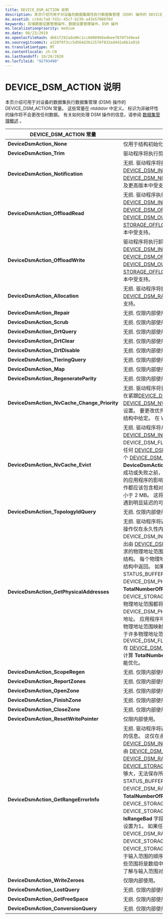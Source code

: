 ```yaml
---
title: DEVICE_DSM_ACTION 说明
description: 本页介绍可用于对设备的数据集属性执行数据集管理 (DSM) 操作的 DEVICE_DSM_ACTION 常量。
ms.assetid: cc64c7ad-7d1c-45c7-b236-a43e57086f8d
keywords: 存储数据设置管理操作，数据设置管理操作，DSM 操作
ms.localizationpriority: medium
ms.date: 08/23/2019
ms.openlocfilehash: db61f292ada96c1cc0d00968a4beef870f349ea4
ms.sourcegitcommit: a32079f3cc5d564d3b12576f832ed442a6b1a918
ms.translationtype: MT
ms.contentlocale: zh-CN
ms.lasthandoff: 10/28/2020
ms.locfileid: "92793490"
---
```

# <a name="device_dsm_action-descriptions"></a>DEVICE_DSM_ACTION 说明

本页介绍可用于对设备的数据集执行数据集管理 (DSM) 操作的 DEVICE_DSM_ACTION 常量。 这些常量在 *ntddstor* 中定义。 标识为非破坏性的操作将不会更改任何数据。 有关如何处理 DSM 操作的信息，请参阅 [数据集管理概述](data-set-management-overview.md) 。

| DEVICE_DSM_ACTION 常量 | 说明 |
| -------------------------- | ----------- |
| **DeviceDsmAction_None** | 仅用于结构初始化目的。 |
| **DeviceDsmAction_Trim** | 驱动程序将执行剪裁操作。 |
| **DeviceDsmAction_Notification** | 无损. 驱动程序将执行通知操作。 对于此操作，紧跟在 [DEVICE_DSM_INPUT](/windows-hardware/drivers/ddi/ntddstor/ns-ntddstor-_device_manage_data_set_attributes) 结构后面的参数块的格式为 [DEVICE_DSM_NOTIFICATION_PARAMETERS](/windows-hardware/drivers/ddi/ntddstor/ns-ntddstor-_device_dsm_notification_parameters) 结构。 在 Windows 7 及更高版本中受支持。 |
| **DeviceDsmAction_OffloadRead** | 无损. 驱动程序执行卸载读取操作。 对于此操作，紧跟在 [DEVICE_DSM_INPUT](/windows-hardware/drivers/ddi/ntddstor/ns-ntddstor-_device_manage_data_set_attributes) 结构后面的参数块的格式为 [DEVICE_DSM_OFFLOAD_READ_PARAMETERS](/windows-hardware/drivers/ddi/ntddstor/ns-ntddstor-_device_dsm_offload_read_parameters) 结构。 输出由 [DEVICE_DSM_OUTPUT](/windows-hardware/drivers/ddi/ntddstor/ns-ntddstor-_device_manage_data_set_attributes_output) 结构组成，后跟 [STORAGE_OFFLOAD_READ_OUTPUT](/windows-hardware/drivers/ddi/ntddstor/ns-ntddstor-_storage_offload_read_output) 结构。 在 Windows 8 及更高版本中受支持。 |
| **DeviceDsmAction_OffloadWrite** | 驱动程序将执行卸载写入操作。 对于此操作，紧跟在 [DEVICE_DSM_INPUT](/windows-hardware/drivers/ddi/ntddstor/ns-ntddstor-_device_manage_data_set_attributes) 结构后面的参数块的格式为 [DEVICE_DSM_OFFLOAD_WRITE_PARAMETERS](/windows-hardware/drivers/ddi/ntddstor/ns-ntddstor-_device_dsm_offload_write_parameters) 结构。 输出由 [DEVICE_DSM_OUTPUT](/windows-hardware/drivers/ddi/ntddstor/ns-ntddstor-_device_manage_data_set_attributes_output) 结构组成，后跟 [STORAGE_OFFLOAD_WRITE_OUTPUT](/windows-hardware/drivers/ddi/ntddstor/ns-ntddstor-_storage_offload_write_output) 结构。 在 Windows 8 及更高版本中受支持。 |
| **DeviceDsmAction_Allocation** | 无损. 驱动程序将执行逻辑块预配操作。 逻辑块范围是在单个 [DEVICE_DSM_RANGE](/windows-hardware/drivers/ddi/ntddstor/ns-ntddstor-_device_data_set_range) 结构中指定的。 在 Windows 8 及更高版本中受支持。 |
| **DeviceDsmAction_Repair** | 无损. 仅限内部使用。 |
| **DeviceDsmAction_Scrub** | 无损. 仅限内部使用。 |
| **DeviceDsmAction_DrtQuery** | 无损. 仅限内部使用。 |
| **DeviceDsmAction_DrtClear** | 无损. 仅限内部使用。 |
| **DeviceDsmAction_DrtDisable** | 无损. 仅限内部使用。 |
| **DeviceDsmAction_TieringQuery** | 无损. 仅限内部使用。 |
| **DeviceDsmAction_Map** | 无损. 仅限内部使用。 |
| **DeviceDsmAction_RegenerateParity** | 无损. 仅限内部使用。 |
| **DeviceDsmAction_NvCache_Change_Priority** | 无损. 驱动程序将更改指定范围的逻辑块的缓存优先级。 新的目标优先级在紧跟[DEVICE_DSM_INPUT](/windows-hardware/drivers/ddi/ntddstor/ns-ntddstor-_device_manage_data_set_attributes)结构的参数块中的[DEVICE_DSM_NVCACHE_CHANGE_PRIORITY_PARAMETERS](/windows-hardware/drivers/ddi/ntddstor/ns-ntddstor-_device_dsm_nvcache_change_priority_parameters)结构中设置。 要更改优先级的逻辑块范围在一个或多个 [DEVICE_DSM_RANGE](/windows-hardware/drivers/ddi/ntddstor/ns-ntddstor-_device_data_set_range) 结构中给定。 在 Windows 8.1 及更高版本中受支持。 |
| **DeviceDsmAction_NvCache_Evict** | 无损. 驱动程序将从缓存介质中逐出数据。 若要逐出所有数据，请在 [DEVICE_DSM_INPUT](/windows-hardware/drivers/ddi/ntddstor/ns-ntddstor-_device_manage_data_set_attributes)的 **Flags** 成员中设置 DEVICE_DSM_FLAG_ENTIRE_DATA_SET_RANGE 标志，并且不要包含任何 [DEVICE_DSM_RANGE](/windows-hardware/drivers/ddi/ntddstor/ns-ntddstor-_device_data_set_range)结构。 要逐出的特定逻辑块范围在一个或多个 [DEVICE_DSM_RANGE](/windows-hardware/drivers/ddi/ntddstor/ns-ntddstor-_device_data_set_range) 结构中提供。 **DeviceDsmAction_NvCache_Evict** 操作以同步方式执行。 在逐出操作成功或失败之前，不会对其他任何操作提供服务。 为了限制其对使用设备的应用程序的影响，发出的每个 **DeviceDsmAction_NvCache_Evict** 操作都应该包含相对较小的数据区域。 它们不应超过 10 MB，理想情况下小于 2 MB。 这将最大限度地减少用户级应用程序在访问设备上的数据时遇到明显延迟的可能性。 在 Windows 8.1 及更高版本中受支持。 |
| **DeviceDsmAction_TopologyIdQuery** | 无损. 仅限内部使用。 |
| **DeviceDsmAction_GetPhysicalAddresses** | 无损. 驱动程序将返回与一个或多个逻辑块范围对应的物理地址范围。 此操作仅在永久性内存磁盘上受支持。 逻辑块范围指定为紧随 DEVICE_DSM_INPUT 结构的一系列 [DEVICE_DSM_RANGE](/windows-hardware/drivers/ddi/ntddstor/ns-ntddstor-_device_data_set_range) 结构。 输出由 [DEVICE_DSM_OUTPUT](/windows-hardware/drivers/ddi/ntddstor/ns-ntddstor-_device_manage_data_set_attributes_output) 结构组成，后跟填充，然后是输出块中请求的物理地址范围的 [DEVICE_DSM_PHYSICAL_ADDRESSES_OUTPUT](/windows-hardware/drivers/ddi/ntddstor/ns-ntddstor-_device_dsm_physical_addresses_output) 结构。 每个物理地址范围都在 [DEVICE_STORAGE_ADDRESS_RANGE](/windows-hardware/drivers/ddi/ntddstor/ns-ntddstor_device_storage_address_range) 结构中返回。 如果输出缓冲区不够大，无法保存所有数据，则 DSM 返回 STATUS_BUFFER_OVERFLOW，DEVICE_DSM_PHYSICAL_ADDRESSES_OUTPUT 结构的 **TotalNumberOfRanges** 字段包含满足请求所需的 DEVICE_STORAGE_ADDRESS_RANGE 元素数。 包含内存错误的任何物理地址范围都将 DEVICE_DSM_PHYSICAL_ADDRESS_HAS_MEMORY_ERROR 作为其地址。 应用程序可以通过跟踪每个返回的物理地址范围的长度，将返回的物理地址范围映射到输入逻辑块范围。 请注意，单个逻辑块范围可以对应于许多物理地址范围。 如果 DEVICE_DSM_FLAG_PHYSICAL_ADDRESSES_OMIT_TOTAL_RANGES 在 [DEVICE_DSM_INPUT](/windows-hardware/drivers/ddi/ntddstor/ns-ntddstor-_device_manage_data_set_attributes)结构的 " **标志** " 字段中设置，则驱动程序将不会计算 **TotalNumberOfRanges** 。 这是不需要知道范围总数的调用方的性能优化。 |
| **DeviceDsmAction_ScopeRegen** | 无损. 仅限内部使用。 |
| **DeviceDsmAction_ReportZones** | 无损. 仅限内部使用。 |
| **DeviceDsmAction_OpenZone** | 无损. 仅限内部使用。 |
| **DeviceDsmAction_FinishZone** | 无损. 仅限内部使用。 |
| **DeviceDsmAction_CloseZone** | 无损. 仅限内部使用。 |
| **DeviceDsmAction_ResetWritePointer** | 仅限内部使用。 |
| **DeviceDsmAction_GetRangeErrorInfo** | 无损. 驱动程序将返回有关一个或多个逻辑块范围是否包含任何媒体错误的信息。 这仅在永久性内存磁盘上受支持。 逻辑块范围指定为紧随[DEVICE_DSM_INPUT](/windows-hardware/drivers/ddi/ntddstor/ns-ntddstor-_device_manage_data_set_attributes)结构的一系列[DEVICE_DSM_RANGE](/windows-hardware/drivers/ddi/ntddstor/ns-ntddstor-_device_data_set_range)结构。 输出由 [DEVICE_DSM_OUTPUT](/windows-hardware/drivers/ddi/ntddstor/ns-ntddstor-_device_manage_data_set_attributes_output) 结构组成，后跟填充和 [DEVICE_DSM_RANGE_ERROR_OUTPUT](/windows-hardware/drivers/ddi/ntddstor/ns-ntddstor-_device_dsm_range_error_info)) 结构，该结构保存 [DEVICE_STORAGE_RANGE_ATTRIBUTES](/windows-hardware/drivers/ddi/ntddstor/ns-ntddstor_device_storage_range_attributes)的数组。 如果输出缓冲区不够大，无法保存所有数据，则 DSM 返回 STATUS_BUFFER_OVERFLOW，DEVICE_DSM_RANGE_ERROR_OUTPUT 结构的 **TotalNumberOfRanges** 字段包含满足请求所需的 DEVICE_STORAGE_RANGE_ATTRIBUTES 元素数。 每个 DEVICE_STORAGE_RANGE_ATTRIBUTES 结构都包含一个 **IsRangeBad** 字段。 当逻辑块范围包含媒体错误时，驱动程序将该字段设置为1。 如果任何所请求的范围中没有介质错误，驱动程序会在 DEVICE_DSM_RANGE_ERROR_OUTPUT 的 "标志" 字段中设置 DEVICE_STORAGE_NO_ERRORS。 排序 DEVICE_STORAGE_RANGE_ATTRIBUTES 数组的元素，使其顺序对应于输入范围的顺序。 例如，如果第一个输入范围分为3个输出范围，则这些范围将是数组中的前3个范围。 调用方可以通过跟踪输出范围的长度来了解与输入范围对应的输出范围。 |
| **DeviceDsmAction_WriteZeroes** | 仅限内部使用。 |
| **DeviceDsmAction_LostQuery** | 无损. 仅限内部使用。 |
| **DeviceDsmAction_GetFreeSpace** | 无损. 仅限内部使用。 |
| **DeviceDsmAction_ConversionQuery** | 无损. 仅限内部使用。 |
